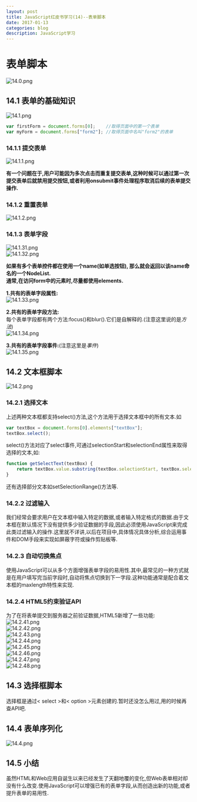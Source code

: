 ```yaml
---
layout: post
title: JavaScript红皮书学习(14)--表单脚本
date: 2017-01-13
categories: blog
description: JavaScript学习
---
```


# 表单脚本    
![14.0.png](http://upload-images.jianshu.io/upload_images/3001083-dfd5bdf3825c6193.png?imageMogr2/auto-orient/strip%7CimageView2/2/w/1240)    

## 14.1 表单的基础知识    
![14.1.png](http://upload-images.jianshu.io/upload_images/3001083-044cf7b4d46f5d5b.png?imageMogr2/auto-orient/strip%7CimageView2/2/w/1240)    

``` javascript
var firstForm = document.forms[0];    //取得页面中的第一个表单
var myForm = document.forms["form2"]; //取得页面中名叫"form2"的表单
```

### 14.1.1 提交表单    
![14.1.1.png](http://upload-images.jianshu.io/upload_images/3001083-246985ffd8c42cc7.png?imageMogr2/auto-orient/strip%7CimageView2/2/w/1240)    

**有一个问题在于,用户可能因为多次点击而重复提交表单,这种时候可以通过第一次提交表单后就禁用提交按钮,或者利用onsubmit事件处理程序取消后续的表单提交操作.**    

### 14.1.2 重置表单    
![14.1.2.png](http://upload-images.jianshu.io/upload_images/3001083-58776662c8275642.png?imageMogr2/auto-orient/strip%7CimageView2/2/w/1240)    

### 14.1.3 表单字段    
![14.1.31.png](http://upload-images.jianshu.io/upload_images/3001083-be8f2342e0d96107.png?imageMogr2/auto-orient/strip%7CimageView2/2/w/1240)    
![14.1.32.png](http://upload-images.jianshu.io/upload_images/3001083-992e04b274378976.png?imageMogr2/auto-orient/strip%7CimageView2/2/w/1240)    

**如果有多个表单控件都在使用一个name(如单选按钮), 那么就会返回以该name命名的一个NodeList.**    
**通常,在访问form中的元素时,尽量都使用elements.**    

**1.共有的表单字段属性:**    
![14.1.33.png](http://upload-images.jianshu.io/upload_images/3001083-7cc85b61e9ff4665.png?imageMogr2/auto-orient/strip%7CimageView2/2/w/1240)
    
**2.共有的表单字段方法:**    
每个表单字段都有两个方法:focus()和blur().它们是自解释的.(注意这里说的是*方法*)    
![14.1.34.png](http://upload-images.jianshu.io/upload_images/3001083-82da23d83405e84d.png?imageMogr2/auto-orient/strip%7CimageView2/2/w/1240)    

**3.共有的表单字段事件:**(注意这里是*事件*)        
![14.1.35.png](http://upload-images.jianshu.io/upload_images/3001083-84d994bad9e47cb7.png?imageMogr2/auto-orient/strip%7CimageView2/2/w/1240)    

## 14.2 文本框脚本    
![14.2.png](http://upload-images.jianshu.io/upload_images/3001083-14d2007d231e1a15.png?imageMogr2/auto-orient/strip%7CimageView2/2/w/1240)    

### 14.2.1 选择文本        
上述两种文本框都支持select()方法,这个方法用于选择文本框中的所有文本.如        

``` javascript
var textBox = document.forms[0].elements["textBox"];
textBox.select();
```

select()方法对应了select事件,可通过selectionStart和selectionEnd属性来取得选择的文本,如:    

``` javascript
function getSelectText(textBox) {
	return textBox.value.substring(textBox.selectionStart, textBox.selectionEnd);
}
```
还有选择部分文本如setSelectionRange()方法等.    

### 14.2.2 过滤输入    
我们经常会要求用户在文本框中输入特定的数据,或者输入特定格式的数据.由于文本框在默认情况下没有提供多少验证数据的手段,因此必须使用JavaScript来完成此类过滤输入的操作.这里就不详讲,以后在项目中,具体情况具体分析,综合运用事件和DOM手段来实现如屏蔽字符或操作剪贴板等.    

### 14.2.3 自动切换焦点    
使用JavaScript可以从多个方面增强表单字段的易用性.其中,最常见的一种方式就是在用户填写完当前字段时,自动将焦点切换到下一字段.这种功能通常是配合着文本框的maxlength特性来实现.    

### 14.2.4 HTML5约束验证API    
为了在将表单提交到服务器之前验证数据,HTML5新增了一些功能:    
![14.2.41.png](http://upload-images.jianshu.io/upload_images/3001083-363af29918c57d63.png?imageMogr2/auto-orient/strip%7CimageView2/2/w/1240)    
![14.2.42.png](http://upload-images.jianshu.io/upload_images/3001083-caa3dc82635c8c38.png?imageMogr2/auto-orient/strip%7CimageView2/2/w/1240)    
![14.2.43.png](http://upload-images.jianshu.io/upload_images/3001083-9564f20dd9bd31aa.png?imageMogr2/auto-orient/strip%7CimageView2/2/w/1240)    
![14.2.44.png](http://upload-images.jianshu.io/upload_images/3001083-437e34c6b1a38d02.png?imageMogr2/auto-orient/strip%7CimageView2/2/w/1240)    
![14.2.45.png](http://upload-images.jianshu.io/upload_images/3001083-0128c26759a93770.png?imageMogr2/auto-orient/strip%7CimageView2/2/w/1240)    
![14.2.46.png](http://upload-images.jianshu.io/upload_images/3001083-16bb718ad9bf39fa.png?imageMogr2/auto-orient/strip%7CimageView2/2/w/1240)    
![14.2.47.png](http://upload-images.jianshu.io/upload_images/3001083-a02b08ca567ac6a3.png?imageMogr2/auto-orient/strip%7CimageView2/2/w/1240)    
![14.2.48.png](http://upload-images.jianshu.io/upload_images/3001083-e5fdd45acd986d59.png?imageMogr2/auto-orient/strip%7CimageView2/2/w/1240)    

## 14.3 选择框脚本    
选择框是通过< select >和< option >元素创建的.暂时还没怎么用过,用的时候再查API吧.    

## 14.4 表单序列化    
![14.4.png](http://upload-images.jianshu.io/upload_images/3001083-95d7e1c1fde42de9.png?imageMogr2/auto-orient/strip%7CimageView2/2/w/1240)    

## 14.5 小结    
虽然HTML和Web应用自诞生以来已经发生了天翻地覆的变化,但Web表单相对却没有什么改变.使用JavaScript可以增强已有的表单字段,从而创造出新的功能,或者提升表单的易用性.    